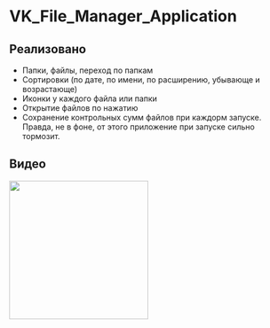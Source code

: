 # VK_File_Manager_Application
## Реализовано
- Папки, файлы, переход по папкам
- Сортировки (по дате, по имени, по расширению, убывающе и возрастающе)
- Иконки у каждого файла или папки
- Открытие файлов по нажатию
- Сохранение контрольных сумм файлов при каждорм запуске. Правда, не в фоне, от этого приложение при запуске сильно тормозит.
## Видео
<img src="https://github.com/qoeru/VK_File_Manager_Application/assets/66938523/f87996c6-9960-40b1-b42f-7848b3e943cd" width="250"/>
